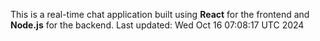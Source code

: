 This is a real-time chat application built using **React** for the frontend and **Node.js** for the backend.
Last updated: Wed Oct 16 07:08:17 UTC 2024
